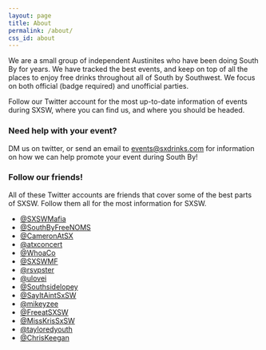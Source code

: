 ```yaml
---
layout: page
title: About
permalink: /about/
css_id: about
---
```


We are a small group of independent Austinites who have been doing South By for years. We have tracked the best events, and keep on top of all the places to enjoy free drinks throughout all of South by Southwest. We focus on both official (badge required) and unofficial parties.

Follow our Twitter account for the most up-to-date information of events during SXSW, where you can find us, and where you should be headed.


### Need help with your event?

DM us on twitter, or send an email to [events@sxdrinks.com](mailto:events@sxdrinks.com) for information on how we can help promote your event during South By!


### Follow our friends!

All of these Twitter accounts are friends that cover some of the best parts of SXSW. Follow them all for the most information for SXSW.

* [@SXSWMafia](https://twitter.com/SXSWMafia)
* [@SouthByFreeNOMS](https://twitter.com/SouthByFreeNOMS)
* [@CameronAtSX](https://twitter.com/CameronAtSX)
* [@atxconcert](https://twitter.com/atxconcert)
* [@WhoaCo](https://twitter.com/WhoaCo)
* [@SXSWMF](https://twitter.com/SXSWMF)
* [@rsvpster](https://twitter.com/rsvpster)
* [@ulovei](https://twitter.com/ulovei)
* [@Southsidelopey](https://twitter.com/Southsidelopey)
* [@SayItAintSxSW](https://twitter.com/SayItAintSxSW)
* [@mikeyzee](https://twitter.com/mikeyzee)
* [@FreeatSXSW](https://twitter.com/FreeatSXSW)
* [@MissKrisSxSW](https://twitter.com/MissKrisSxSW)
* [@tayloredyouth](https://twitter.com/tayloredyouth)
* [@ChrisKeegan](https://twitter.com/ChrisKeegan)
